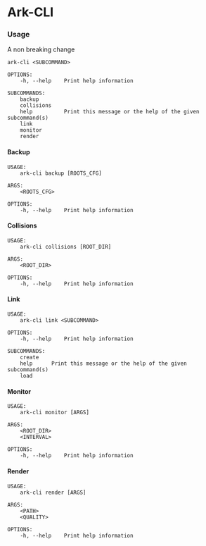 # Ark-CLI

### Usage

A non breaking change

```shell
ark-cli <SUBCOMMAND>

OPTIONS:
    -h, --help    Print help information

SUBCOMMANDS:
    backup
    collisions
    help          Print this message or the help of the given subcommand(s)
    link
    monitor
    render

```

#### Backup

```shell
USAGE:
    ark-cli backup [ROOTS_CFG]

ARGS:
    <ROOTS_CFG>

OPTIONS:
    -h, --help    Print help information
```

#### Collisions

```shell
USAGE:
    ark-cli collisions [ROOT_DIR]

ARGS:
    <ROOT_DIR>

OPTIONS:
    -h, --help    Print help information
```

#### Link

```shell
USAGE:
    ark-cli link <SUBCOMMAND>

OPTIONS:
    -h, --help    Print help information

SUBCOMMANDS:
    create
    help      Print this message or the help of the given subcommand(s)
    load
```

#### Monitor

```shell
USAGE:
    ark-cli monitor [ARGS]

ARGS:
    <ROOT_DIR>
    <INTERVAL>

OPTIONS:
    -h, --help    Print help information
```

#### Render

```shell
USAGE:
    ark-cli render [ARGS]

ARGS:
    <PATH>
    <QUALITY>

OPTIONS:
    -h, --help    Print help information

```

